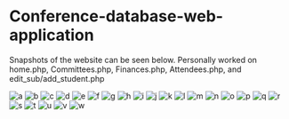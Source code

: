 # Conference-database-web-application
Snapshots of the website can be seen below. 
Personally worked on home.php, Committees.php, Finances.php, 
Attendees.php, and edit_sub/add_student.php

![a](https://user-images.githubusercontent.com/46120322/55686992-cf71ef00-5935-11e9-9e10-3f1352548bee.PNG)
![b](https://user-images.githubusercontent.com/46120322/55686993-cf71ef00-5935-11e9-9254-192dac983c2b.png)
![c](https://user-images.githubusercontent.com/46120322/55686994-d00a8580-5935-11e9-803c-cd728982cf39.PNG)
![d](https://user-images.githubusercontent.com/46120322/55686995-d00a8580-5935-11e9-803c-033aaf08cc93.PNG)
![e](https://user-images.githubusercontent.com/46120322/55686996-d00a8580-5935-11e9-95f9-da270550b362.PNG)
![f](https://user-images.githubusercontent.com/46120322/55686997-d00a8580-5935-11e9-8947-9002a4719a09.png)
![g](https://user-images.githubusercontent.com/46120322/55686998-d00a8580-5935-11e9-970c-10d031fd103f.PNG)
![h](https://user-images.githubusercontent.com/46120322/55686975-c2550000-5935-11e9-86ef-858609fa5005.PNG)
![i](https://user-images.githubusercontent.com/46120322/55686976-c2550000-5935-11e9-9f88-8a733240b9cb.PNG)
![j](https://user-images.githubusercontent.com/46120322/55686977-c2ed9680-5935-11e9-8388-4b35b38c53ba.png)
![k](https://user-images.githubusercontent.com/46120322/55687042-735b9a80-5936-11e9-96da-442d2b9e0cc7.PNG)
![l](https://user-images.githubusercontent.com/46120322/55686980-ce40c200-5935-11e9-88de-2ce917986328.PNG)
![m](https://user-images.githubusercontent.com/46120322/55686981-ce40c200-5935-11e9-8fe1-6be76c9976e3.PNG)
![n](https://user-images.githubusercontent.com/46120322/55686982-ced95880-5935-11e9-9c86-8cf6c506d1a1.PNG)
![o](https://user-images.githubusercontent.com/46120322/55686983-ced95880-5935-11e9-925c-506412db3d78.PNG)
![p](https://user-images.githubusercontent.com/46120322/55686984-ced95880-5935-11e9-908c-70d6db324ff9.png)
![q](https://user-images.githubusercontent.com/46120322/55686985-ced95880-5935-11e9-89a3-108453581cb0.PNG)
![r](https://user-images.githubusercontent.com/46120322/55686986-ced95880-5935-11e9-9222-a51ab9464a9c.PNG)
![s](https://user-images.githubusercontent.com/46120322/55686987-cf71ef00-5935-11e9-8870-887cadb0219b.PNG)
![t](https://user-images.githubusercontent.com/46120322/55686988-cf71ef00-5935-11e9-8990-bb51455ad262.PNG)
![u](https://user-images.githubusercontent.com/46120322/55686989-cf71ef00-5935-11e9-997c-cdc050363ee4.png)
![v](https://user-images.githubusercontent.com/46120322/55686990-cf71ef00-5935-11e9-95fc-6408868e397f.png)
![w](https://user-images.githubusercontent.com/46120322/55686991-cf71ef00-5935-11e9-8b05-1bc31e59b231.PNG)



